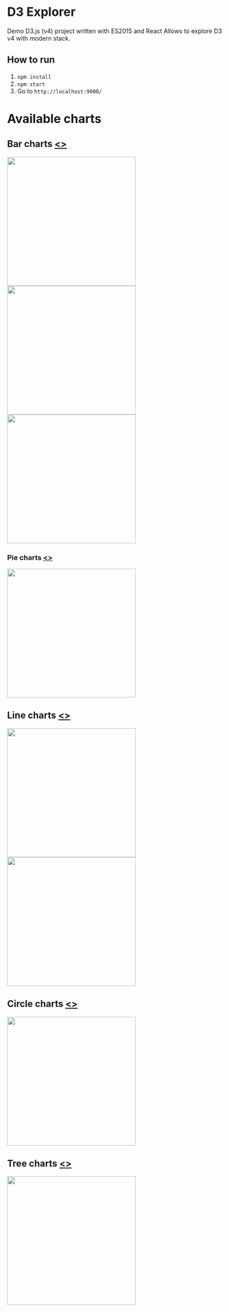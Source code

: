 # D3 Explorer

Demo D3.js (v4) project written with ES2015 and React
Allows to explore D3 v4 with modern stack.

## How to run
1. `npm install`
2. `npm start`
3. Go to `http://localhost:9000/`

# Available charts

## Bar charts [<>](https://github.com/artyomtrityak/d3-explorer/tree/master/static/javascript/components/bar-charts "Source")
<img src="https://raw.githubusercontent.com/artyomtrityak/d3-explorer/master/screenshots/bar-1.png" width="300">

<img src="https://raw.githubusercontent.com/artyomtrityak/d3-explorer/master/screenshots/bar-2.png" width="300">

<img src="https://raw.githubusercontent.com/artyomtrityak/d3-explorer/master/screenshots/bar-3.png" width="300">


### Pie charts [<>](https://github.com/artyomtrityak/d3-explorer/tree/master/static/javascript/components/pie-charts "Source")
<img src="https://raw.githubusercontent.com/artyomtrityak/d3-explorer/master/screenshots/pie-1.png" width="300">


## Line charts [<>](https://github.com/artyomtrityak/d3-explorer/tree/master/static/javascript/components/line-charts "Source")
<img src="https://raw.githubusercontent.com/artyomtrityak/d3-explorer/master/screenshots/line-1.png" width="300">

<img src="https://raw.githubusercontent.com/artyomtrityak/d3-explorer/master/screenshots/line-2.png" width="300">


## Circle charts [<>](https://github.com/artyomtrityak/d3-explorer/tree/master/static/javascript/components/circles-charts "Source")
<img src="https://raw.githubusercontent.com/artyomtrityak/d3-explorer/master/screenshots/circle-1.png" width="300">


## Tree charts [<>](https://github.com/artyomtrityak/d3-explorer/tree/master/static/javascript/components/tree-charts "Source")
<img src="https://raw.githubusercontent.com/artyomtrityak/d3-explorer/master/screenshots/tree-1.png" width="300">
